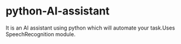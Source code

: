 # python-AI-assistant
It is an AI assistant using python which will automate your task.Uses SpeechRecognition module.




